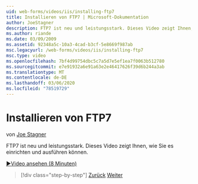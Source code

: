 ```yaml
---
uid: web-forms/videos/iis/installing-ftp7
title: Installieren von FTP7 | Microsoft-Dokumentation
author: JoeStagner
description: FTP7 ist neu und leistungsstark. Dieses Video zeigt Ihnen, wie Sie es einrichten und ausführen können.
ms.author: riande
ms.date: 03/09/2009
ms.assetid: 92348a5c-10a3-4cad-b3cf-5e8669f987ab
msc.legacyurl: /web-forms/videos/iis/installing-ftp7
msc.type: video
ms.openlocfilehash: 7bf4d99754dbc5c7a5d7e5ef1ea7f0063b512780
ms.sourcegitcommit: e7e91932a6e91a63e2e46417626f39d6b244a3ab
ms.translationtype: MT
ms.contentlocale: de-DE
ms.lasthandoff: 03/06/2020
ms.locfileid: "78519729"
---
```

# <a name="installing-ftp7"></a>Installieren von FTP7

von [Joe Stagner](https://github.com/JoeStagner)

FTP7 ist neu und leistungsstark. Dieses Video zeigt Ihnen, wie Sie es einrichten und ausführen können.

[&#9654;Video ansehen (8 Minuten)](https://channel9.msdn.com/Blogs/ASP-NET-Site-Videos/installing-ftp7)

> [!div class="step-by-step"]
> [Zurück](creating-a-site-with-iis7-manager.md)
> [Weiter](bit-rate-throttling.md)
